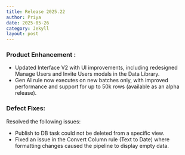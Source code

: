 ```yaml
---
title: Release 2025.22
author: Priya
date: 2025-05-26
category: Jekyll
layout: post
---
```

### Product Enhancement :
* Updated Interface V2 with UI improvements, including redesigned Manage Users and Invite Users modals in the Data Library.
* Gen AI rule now executes on new batches only, with improved performance and support for up to 50k rows (available as an alpha release).


### Defect Fixes:

Resolved the following issues:

* Publish to DB task could not be deleted from a specific view.
* Fixed an issue in the Convert Column rule (Text to Date) where formatting changes caused the pipeline to display empty data.

